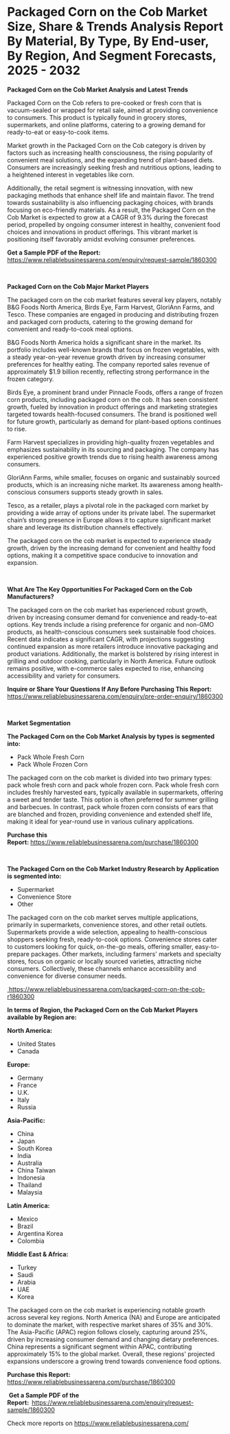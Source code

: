 <p><h1>Packaged Corn on the Cob Market Size, Share & Trends Analysis Report By Material, By Type, By End-user, By Region, And Segment Forecasts, 2025 - 2032</h1></p><p><strong>Packaged Corn on the Cob Market Analysis and Latest Trends</strong></p>
<p><p>Packaged Corn on the Cob refers to pre-cooked or fresh corn that is vacuum-sealed or wrapped for retail sale, aimed at providing convenience to consumers. This product is typically found in grocery stores, supermarkets, and online platforms, catering to a growing demand for ready-to-eat or easy-to-cook items. </p><p>Market growth in the Packaged Corn on the Cob category is driven by factors such as increasing health consciousness, the rising popularity of convenient meal solutions, and the expanding trend of plant-based diets. Consumers are increasingly seeking fresh and nutritious options, leading to a heightened interest in vegetables like corn. </p><p>Additionally, the retail segment is witnessing innovation, with new packaging methods that enhance shelf life and maintain flavor. The trend towards sustainability is also influencing packaging choices, with brands focusing on eco-friendly materials. As a result, the Packaged Corn on the Cob Market is expected to grow at a CAGR of 9.3% during the forecast period, propelled by ongoing consumer interest in healthy, convenient food choices and innovations in product offerings. This vibrant market is positioning itself favorably amidst evolving consumer preferences.</p></p>
<p><strong>Get a Sample PDF of the Report:&nbsp;</strong> <a href="https://www.reliablebusinessarena.com/enquiry/request-sample/1860300?utm_campaign=1892&utm_medium=2&utm_source=Github&utm_content=ia&utm_term=14022025&utm_id=packaged-corn-on-the-cob">https://www.reliablebusinessarena.com/enquiry/request-sample/1860300</a></p>
<p>&nbsp;</p>
<p><strong>Packaged Corn on the Cob Major Market Players</strong></p>
<p><p>The packaged corn on the cob market features several key players, notably B&G Foods North America, Birds Eye, Farm Harvest, GloriAnn Farms, and Tesco. These companies are engaged in producing and distributing frozen and packaged corn products, catering to the growing demand for convenient and ready-to-cook meal options.</p><p>B&G Foods North America holds a significant share in the market. Its portfolio includes well-known brands that focus on frozen vegetables, with a steady year-on-year revenue growth driven by increasing consumer preferences for healthy eating. The company reported sales revenue of approximately $1.9 billion recently, reflecting strong performance in the frozen category.</p><p>Birds Eye, a prominent brand under Pinnacle Foods, offers a range of frozen corn products, including packaged corn on the cob. It has seen consistent growth, fueled by innovation in product offerings and marketing strategies targeted towards health-focused consumers. The brand is positioned well for future growth, particularly as demand for plant-based options continues to rise.</p><p>Farm Harvest specializes in providing high-quality frozen vegetables and emphasizes sustainability in its sourcing and packaging. The company has experienced positive growth trends due to rising health awareness among consumers. </p><p>GloriAnn Farms, while smaller, focuses on organic and sustainably sourced products, which is an increasing niche market. Its awareness among health-conscious consumers supports steady growth in sales.</p><p>Tesco, as a retailer, plays a pivotal role in the packaged corn market by providing a wide array of options under its private label. The supermarket chain’s strong presence in Europe allows it to capture significant market share and leverage its distribution channels effectively.</p><p>The packaged corn on the cob market is expected to experience steady growth, driven by the increasing demand for convenient and healthy food options, making it a competitive space conducive to innovation and expansion.</p></p>
<p>&nbsp;</p>
<p><strong>What Are The Key Opportunities For Packaged Corn on the Cob Manufacturers?</strong></p>
<p><p>The packaged corn on the cob market has experienced robust growth, driven by increasing consumer demand for convenience and ready-to-eat options. Key trends include a rising preference for organic and non-GMO products, as health-conscious consumers seek sustainable food choices. Recent data indicates a significant CAGR, with projections suggesting continued expansion as more retailers introduce innovative packaging and product variations. Additionally, the market is bolstered by rising interest in grilling and outdoor cooking, particularly in North America. Future outlook remains positive, with e-commerce sales expected to rise, enhancing accessibility and variety for consumers.</p></p>
<p><strong>Inquire or Share Your Questions If Any Before Purchasing This Report:</strong> <a href="https://www.reliablebusinessarena.com/enquiry/pre-order-enquiry/1860300?utm_campaign=1892&utm_medium=2&utm_source=Github&utm_content=ia&utm_term=14022025&utm_id=packaged-corn-on-the-cob">https://www.reliablebusinessarena.com/enquiry/pre-order-enquiry/1860300</a></p>
<p>&nbsp;</p>
<p><strong>Market Segmentation</strong></p>
<p><strong>The Packaged Corn on the Cob Market Analysis by types is segmented into:</strong></p>
<p><ul><li>Pack Whole Fresh Corn</li><li>Pack Whole Frozen Corn</li></ul></p>
<p><p>The packaged corn on the cob market is divided into two primary types: pack whole fresh corn and pack whole frozen corn. Pack whole fresh corn includes freshly harvested ears, typically available in supermarkets, offering a sweet and tender taste. This option is often preferred for summer grilling and barbecues. In contrast, pack whole frozen corn consists of ears that are blanched and frozen, providing convenience and extended shelf life, making it ideal for year-round use in various culinary applications.</p></p>
<p><strong>Purchase this Report:&nbsp;</strong><a href="https://www.reliablebusinessarena.com/purchase/1860300?utm_campaign=1892&utm_medium=2&utm_source=Github&utm_content=ia&utm_term=14022025&utm_id=packaged-corn-on-the-cob">https://www.reliablebusinessarena.com/purchase/1860300</a></p>
<p>&nbsp;</p>
<p><strong>The Packaged Corn on the Cob Market Industry Research by Application is segmented into:</strong></p>
<p><ul><li>Supermarket</li><li>Convenience Store</li><li>Other</li></ul></p>
<p><p>The packaged corn on the cob market serves multiple applications, primarily in supermarkets, convenience stores, and other retail outlets. Supermarkets provide a wide selection, appealing to health-conscious shoppers seeking fresh, ready-to-cook options. Convenience stores cater to customers looking for quick, on-the-go meals, offering smaller, easy-to-prepare packages. Other markets, including farmers' markets and specialty stores, focus on organic or locally sourced varieties, attracting niche consumers. Collectively, these channels enhance accessibility and convenience for diverse consumer needs.</p></p>
<p><a href="https://www.reliablebusinessarena.com/packaged-corn-on-the-cob-r1860300?utm_campaign=1892&utm_medium=2&utm_source=Github&utm_content=ia&utm_term=14022025&utm_id=packaged-corn-on-the-cob">&nbsp;https://www.reliablebusinessarena.com/packaged-corn-on-the-cob-r1860300</a></p>
<p><strong>In terms of Region, the Packaged Corn on the Cob Market Players available by Region are:</strong></p>
<p>
    <p> <strong> North America: </strong>
        <ul>
            <li>United States</li>
            <li>Canada</li>
        </ul>
        </p> 
    <p> <strong> Europe: </strong>
        <ul>
            <li>Germany</li>
            <li>France</li>
            <li>U.K.</li>
            <li>Italy</li>
            <li>Russia</li>
        </ul>
        </p> 
    <p> <strong> Asia-Pacific: </strong>
        <ul>
            <li>China</li>
            <li>Japan</li>
            <li>South Korea</li>
            <li>India</li>
            <li>Australia</li>
            <li>China Taiwan</li>
            <li>Indonesia</li>
            <li>Thailand</li>
            <li>Malaysia</li>
        </ul>
        </p> 
    <p> <strong> Latin America: </strong>
        <ul>
            <li>Mexico</li>
            <li>Brazil</li>
            <li>Argentina Korea</li>
            <li>Colombia</li>
        </ul>
        </p> 
    <p> <strong> Middle East & Africa: </strong>
        <ul>
            <li>Turkey</li>
            <li>Saudi</li>
            <li>Arabia</li>
            <li>UAE</li>
            <li>Korea</li>
        </ul>
    </p>
    </p>
<p><p>The packaged corn on the cob market is experiencing notable growth across several key regions. North America (NA) and Europe are anticipated to dominate the market, with respective market shares of 35% and 30%. The Asia-Pacific (APAC) region follows closely, capturing around 25%, driven by increasing consumer demand and changing dietary preferences. China represents a significant segment within APAC, contributing approximately 15% to the global market. Overall, these regions' projected expansions underscore a growing trend towards convenience food options.</p></p>
<p><strong>Purchase this Report: </strong><a href="https://www.reliablebusinessarena.com/purchase/1860300?utm_campaign=1892&utm_medium=2&utm_source=Github&utm_content=ia&utm_term=14022025&utm_id=packaged-corn-on-the-cob">https://www.reliablebusinessarena.com/purchase/1860300</a></p>
<p>&nbsp;<strong>Get a Sample PDF of the Report:&nbsp;&nbsp;</strong><a href="https://www.reliablebusinessarena.com/enquiry/request-sample/1860300?utm_campaign=1892&utm_medium=2&utm_source=Github&utm_content=ia&utm_term=14022025&utm_id=packaged-corn-on-the-cob">https://www.reliablebusinessarena.com/enquiry/request-sample/1860300</a></p>
<p><strong></strong></p>
<p>Check more reports on <a href="https://www.reliablebusinessarena.com/?utm_campaign=1892&utm_medium=2&utm_source=Github&utm_content=ia&utm_term=14022025&utm_id=packaged-corn-on-the-cob">https://www.reliablebusinessarena.com/</a></p>